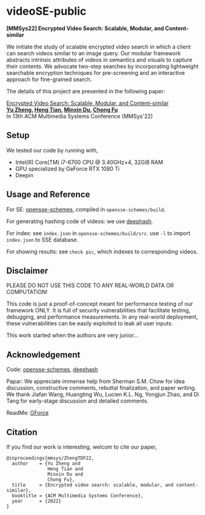 # videoSE-public
**[MMSys22] Encrypted Video Search: Scalable, Modular, and Content-similar**
 
We initiate the study of scalable encrypted video search in which a client can search videos similar to an image query. Our modular framework abstracts intrinsic attributes of videos in semantics and visuals to capture their contents. We advocate two-step searches by incorporating lightweight searchable encryption techniques for pre-screening and an interactive approach for fine-grained search.

The details of this project are presented in the following paper:

[Encrypted Video Search: Scalable, Modular, and Content-similar](https://dl.acm.org/doi/pdf/10.1145/3524273.3528190) <br>
**[Yu Zheng](https://github.com/yuzhengcuhk), [Heng Tian](https://github.com/tanhunggg), [Minxin Du](https://duminxin.github.io), [Chong Fu](https://scholar.google.com/citations?user=xq76xEMAAAAJ&hl=zh-CN)** <br>
In 13th ACM Multimedia Systems Conference (MMSys'22)

## Setup
We tested our code by running with,
- Intel(R) Core(TM) i7-6700 CPU @ 3.40GHz×4, 32GiB RAM
- GPU specialized by GeForce RTX 1080 Ti
- Deepin

## Usage and Reference
For SE: [opensse-schemes](https://github.com/OpenSSE/opensse-schemes), compiled in `opensse-schemes/build`.

For generating hashing code of videos: we use [deephash](https://github.com/yuanli2333/Hadamard-Matrix-for-hashing).

For index: see `index.json` in `opensse-schemes/build/src`. use `-l` to import `index.json` to SSE database.

For showing results: see `check pic`, which indexes to corresponding videos.

## Disclaimer
PLEASE DO NOT USE THIS CODE TO ANY REAL-WORLD DATA OR COMPUTATION!

This code is just a proof-of-concept meant for performance testing of our framework ONLY. It is full of security vulnerabilities that facilitate testing, debugging, and performance measurements. In any real-world deployment, these vulnerabilities can be easily exploited to leak all user inputs.

This work started when the authors are very junior...

## Acknowledgement
Code: [opensse-schemes](https://github.com/OpenSSE/opensse-schemes), [deephash](https://github.com/yuanli2333/Hadamard-Matrix-for-hashing)

Papar: We appreciate immense help from Sherman S.M. Chow for idea discussion, constructive comments, rebuttal finalization, and paper writing. We thank Jiafan Wang, Huangting Wu, Lucien K.L. Ng, Yongjun Zhao, and Di Tang for early-stage discussion and detailed comments.

ReadMe: [GForce](https://github.com/Lucieno/gforce-public)

## Citation
If you find our work is interesting, welcom to cite our paper,
```
@inproceedings{mmsys/ZhengTDF22,
  author    = {Yu Zheng and
               Heng Tian and
               Minxin Du and
               Chong Fu},
  title     = {Encrypted video search: scalable, modular, and content-similar},
  booktitle = {ACM Multimedia Systems Conference},
  year      = {2022}
}
```




